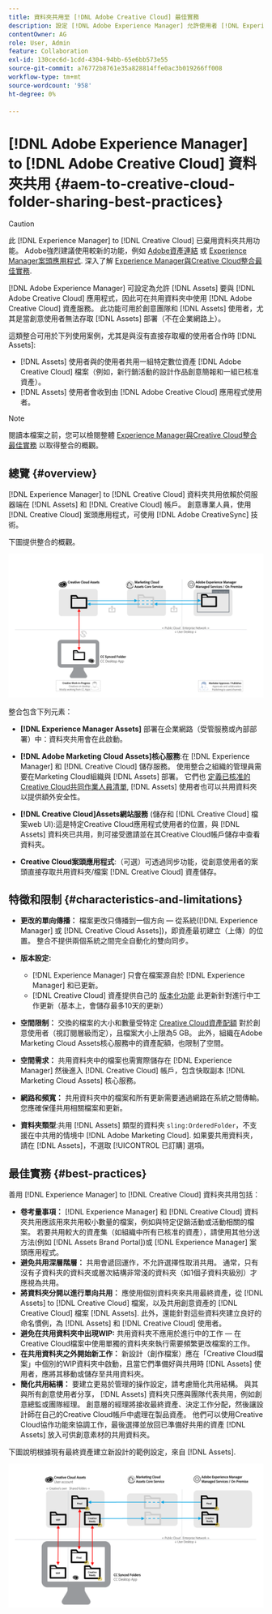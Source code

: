 ```yaml
---
title: 資料夾共用至 [!DNL Adobe Creative Cloud] 最佳實務
description: 設定 [!DNL Adobe Experience Manager] 允許使用者 [!DNL Experience Manager Assets] 與Adobe Creative Cloud使用者交換資料夾。
contentOwner: AG
role: User, Admin
feature: Collaboration
exl-id: 130cec6d-1cdd-4304-94bb-65e6bb573e55
source-git-commit: a76772b8761e35a828814ffe0ac3b019266ff008
workflow-type: tm+mt
source-wordcount: '958'
ht-degree: 0%

---
```


# [!DNL Adobe Experience Manager] to [!DNL Adobe Creative Cloud] 資料夾共用 {#aem-to-creative-cloud-folder-sharing-best-practices}

>[!CAUTION]
>
>此 [!DNL Experience Manager] to [!DNL Creative Cloud] 已棄用資料夾共用功能。 Adobe強烈建議使用較新的功能，例如 [Adobe資產連結](https://helpx.adobe.com/enterprise/admin-guide.html/enterprise/using/adobe-asset-link.ug.html) 或 [Experience Manager案頭應用程式](https://experienceleague.adobe.com/docs/experience-manager-desktop-app/using/using.html). 深入了解 [Experience Manager與Creative Cloud整合最佳實務](/help/assets/aem-cc-integration-best-practices.md).

[!DNL Adobe Experience Manager] 可設定為允許 [!DNL Assets] 要與 [!DNL Adobe Creative Cloud] 應用程式，因此可在共用資料夾中使用 [!DNL Adobe Creative Cloud] 資產服務。 此功能可用於創意團隊和 [!DNL Assets] 使用者，尤其是當創意使用者無法存取 [!DNL Assets] 部署（不在企業網路上）。

這類整合可用於下列使用案例，尤其是與沒有直接存取權的使用者合作時 [!DNL Assets]:

* [!DNL Assets] 使用者與的使用者共用一組特定數位資產 [!DNL Adobe Creative Cloud] 檔案（例如，新行銷活動的設計作品創意簡報和一組已核准資產）。
* [!DNL Assets] 使用者會收到由 [!DNL Adobe Creative Cloud] 應用程式使用者。

>[!NOTE]
>
>閱讀本檔案之前，您可以檢閱整體 [Experience Manager與Creative Cloud整合最佳實務](/help/assets/aem-cc-integration-best-practices.md) 以取得整合的概觀。

## 總覽 {#overview}

[!DNL Experience Manager] to [!DNL Creative Cloud] 資料夾共用依賴於伺服器端在 [!DNL Assets] 和 [!DNL Creative Cloud] 帳戶。 創意專業人員，使用 [!DNL Creative Cloud] 案頭應用程式，可使用 [!DNL Adobe CreativeSync] 技術。

下圖提供整合的概觀。

![chlimage_1-179](assets/chlimage_1-406.png)

整合包含下列元素：

* **[!DNL Experience Manager Assets]** 部署在企業網路（受管服務或內部部署）中：資料夾共用會在此啟動。
* **[!DNL Adobe Marketing Cloud Assets]核心服務**:在 [!DNL Experience Manager] 和 [!DNL Creative Cloud] 儲存服務。 使用整合之組織的管理員需要在Marketing Cloud組織與 [!DNL Assets] 部署。 它們也 [定義已核准的Creative Cloud共同作業人員清單](https://experienceleague.adobe.com/docs/core-services/interface/assets/t-admin-add-cc-user.html), [!DNL Assets] 使用者也可以共用資料夾以提供額外安全性。

* **[!DNL Creative Cloud]Assets網站服務** (儲存和 [!DNL Creative Cloud] 檔案web UI):這是特定Creative Cloud應用程式使用者的位置，與 [!DNL Assets] 資料夾已共用，則可接受邀請並在其Creative Cloud帳戶儲存中查看資料夾。
* **Creative Cloud案頭應用程式**:（可選）可透過同步功能，從創意使用者的案頭直接存取共用資料夾/檔案 [!DNL Creative Cloud] 資產儲存。

## 特徵和限制 {#characteristics-and-limitations}

* **更改的單向傳播：** 檔案更改只傳播到一個方向 — 從系統([!DNL Experience Manager] 或 [!DNL Creative Cloud Assets])，即資產最初建立（上傳）的位置。 整合不提供兩個系統之間完全自動化的雙向同步。
* **版本設定:**

   * [!DNL Experience Manager] 只會在檔案源自於 [!DNL Experience Manager] 和已更新。
   * [!DNL Creative Cloud] 資產提供自己的 [版本化功能](https://helpx.adobe.com/creative-cloud/help/versioning-faq.html) 此更新針對進行中工作更新（基本上，會儲存最多10天的更新）

* **空間限制：** 交換的檔案的大小和數量受特定 [Creative Cloud資產配額](https://helpx.adobe.com/creative-cloud/kb/file-storage-quota.html) 對於創意使用者（視訂閱層級而定），且檔案大小上限為5 GB。 此外，組織在Adobe Marketing Cloud Assets核心服務中的資產配額，也限制了空間。

* **空間需求：** 共用資料夾中的檔案也需實際儲存在 [!DNL Experience Manager] 然後進入 [!DNL Creative Cloud] 帳戶，包含快取副本 [!DNL Marketing Cloud Assets] 核心服務。
* **網路和頻寬：** 共用資料夾中的檔案和所有更新需要通過網路在系統之間傳輸。 您應確保僅共用相關檔案和更新。
* **資料夾類型**:共用 [!DNL Assets] 類型的資料夾 `sling:OrderedFolder`，不支援在中共用的情境中 [!DNL Adobe Marketing Cloud]. 如果要共用資料夾，請在 [!DNL Assets]，不選取 [!UICONTROL 已訂購] 選項。

## 最佳實務 {#best-practices}

善用 [!DNL Experience Manager] to [!DNL Creative Cloud] 資料夾共用包括：

* **卷考量事項：** [!DNL Experience Manager] 和 [!DNL Creative Cloud] 資料夾共用應該用來共用較小數量的檔案，例如與特定促銷活動或活動相關的檔案。 若要共用較大的資產集（如組織中所有已核准的資產），請使用其他分送方法(例如 [!DNL Assets Brand Portal])或 [!DNL Experience Manager] 案頭應用程式。
* **避免共用深層階層：** 共用會遞回運作，不允許選擇性取消共用。 通常，只有沒有子資料夾的資料夾或層次結構非常淺的資料夾（如1個子資料夾級別）才應視為共用。
* **將資料夾分開以進行單向共用：** 應使用個別資料夾來共用最終資產，從 [!DNL Assets] to [!DNL Creative Cloud] 檔案，以及共用創意資產的 [!DNL Creative Cloud] 檔案 [!DNL Assets]. 此外，還能針對這些資料夾建立良好的命名慣例，為 [!DNL Assets] 和 [!DNL Creative Cloud] 使用者。
* **避免在共用資料夾中出現WIP:** 共用資料夾不應用於進行中的工作 — 在Creative Cloud檔案中使用單獨的資料夾來執行需要頻繁更改檔案的工作。
* **在共用資料夾之外開始新工作：** 新設計（創作檔案）應在「Creative Cloud檔案」中個別的WIP資料夾中啟動，且當它們準備好與共用時 [!DNL Assets] 使用者，應將其移動或儲存至共用資料夾。
* **簡化共用結構：** 要建立更易於管理的操作設定，請考慮簡化共用結構。 與其與所有創意使用者分享， [!DNL Assets] 資料夾只應與團隊代表共用，例如創意總監或團隊經理。 創意層的經理將接收最終資產、決定工作分配，然後讓設計師在自己的Creative Cloud帳戶中處理在製品資產。 他們可以使用Creative Cloud協作功能來協調工作，最後選擇並放回已準備好共用的資產 [!DNL Assets] 放入可供創意素材的共用資料夾。

下圖說明根據現有最終資產建立新設計的範例設定，來自 [!DNL Assets].

![chlimage_1-180](assets/chlimage_1-407.png)
